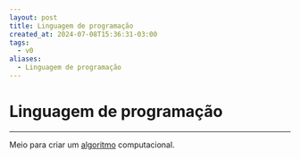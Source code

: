 ```yaml
---
layout: post
title: Linguagem de programação
created_at: 2024-07-08T15:36:31-03:00
tags:
  - v0
aliases:
  - Linguagem de programação
---
```

# Linguagem de programação
---

Meio para criar um [algoritmo](_insight/2024/07/2024-07-12-Algoritmo.md) computacional.